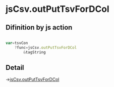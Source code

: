 # jsCsv.outPutTsvForDCol

## Difinition by js action

```js.js

var=tsvCon
	?func=jsCsv.outPutTsvForDCol
		&tagString
```

## Detail

->[jsCsv.outPutTsvForDCol](https://github.com/puutaro/CommandClick/blob/master/md/developer/js_interface/details/JsCsv/outPutTsvForDCol.md)
